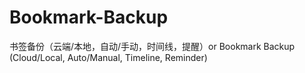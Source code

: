 # Bookmark-Backup
书签备份（云端/本地，自动/手动，时间线，提醒）or Bookmark Backup (Cloud/Local, Auto/Manual, Timeline, Reminder)
